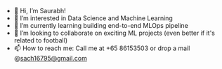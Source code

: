 - 👋 Hi, I’m Saurabh!
- 👀 I’m interested in Data Science and Machine Learning
- 🌱 I’m currently learning building end-to-end MLOps pipeline
- 💞️ I’m looking to collaborate on exciting ML projects (even better if it's related to football)
- 📫 How to reach me: Call me at +65 86153503 or drop a mail @sach16795@gmail.com

<!---
sach16795/sach16795 is a ✨ special ✨ repository because its `README.md` (this file) appears on your GitHub profile.
You can click the Preview link to take a look at your changes.
--->
